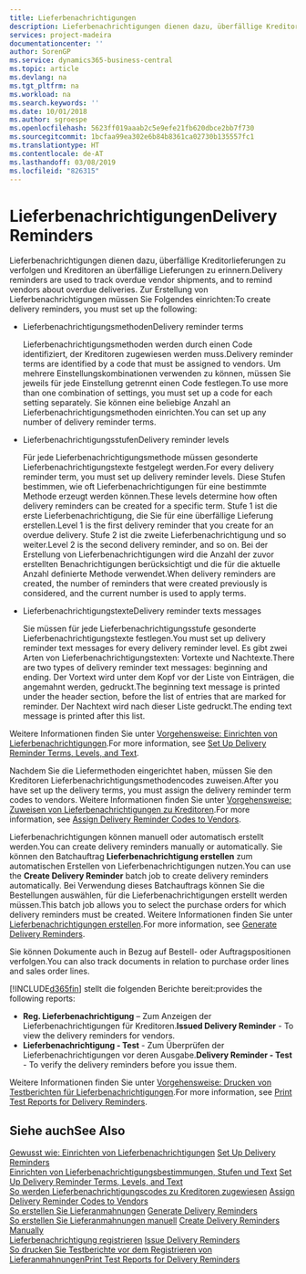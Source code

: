 ```yaml
---
title: Lieferbenachrichtigungen
description: Lieferbenachrichtigungen dienen dazu, überfällige Kreditorlieferungen zu verfolgen und Kreditoren an überfällige Lieferungen zu erinnern.
services: project-madeira
documentationcenter: ''
author: SorenGP
ms.service: dynamics365-business-central
ms.topic: article
ms.devlang: na
ms.tgt_pltfrm: na
ms.workload: na
ms.search.keywords: ''
ms.date: 10/01/2018
ms.author: sgroespe
ms.openlocfilehash: 5623ff019aaab2c5e9efe21fb620dbce2bb7f730
ms.sourcegitcommit: 1bcfaa99ea302e6b84b8361ca02730b135557fc1
ms.translationtype: HT
ms.contentlocale: de-AT
ms.lasthandoff: 03/08/2019
ms.locfileid: "826315"
---
```

# <a name="delivery-reminders"></a><span data-ttu-id="20b70-103">Lieferbenachrichtigungen</span><span class="sxs-lookup"><span data-stu-id="20b70-103">Delivery Reminders</span></span>
<span data-ttu-id="20b70-104">Lieferbenachrichtigungen dienen dazu, überfällige Kreditorlieferungen zu verfolgen und Kreditoren an überfällige Lieferungen zu erinnern.</span><span class="sxs-lookup"><span data-stu-id="20b70-104">Delivery reminders are used to track overdue vendor shipments, and to remind vendors about overdue deliveries.</span></span> <span data-ttu-id="20b70-105">Zur Erstellung von Lieferbenachrichtigungen müssen Sie Folgendes einrichten:</span><span class="sxs-lookup"><span data-stu-id="20b70-105">To create delivery reminders, you must set up the following:</span></span>  

- <span data-ttu-id="20b70-106">Lieferbenachrichtigungsmethoden</span><span class="sxs-lookup"><span data-stu-id="20b70-106">Delivery reminder terms</span></span>  

    <span data-ttu-id="20b70-107">Lieferbenachrichtigungsmethoden werden durch einen Code identifiziert, der Kreditoren zugewiesen werden muss.</span><span class="sxs-lookup"><span data-stu-id="20b70-107">Delivery reminder terms are identified by a code that must be assigned to vendors.</span></span> <span data-ttu-id="20b70-108">Um mehrere Einstellungskombinationen verwenden zu können, müssen Sie jeweils für jede Einstellung getrennt einen Code festlegen.</span><span class="sxs-lookup"><span data-stu-id="20b70-108">To use more than one combination of settings, you must set up a code for each setting separately.</span></span> <span data-ttu-id="20b70-109">Sie können eine beliebige Anzahl an Lieferbenachrichtigungsmethoden einrichten.</span><span class="sxs-lookup"><span data-stu-id="20b70-109">You can set up any number of delivery reminder terms.</span></span>  

- <span data-ttu-id="20b70-110">Lieferbenachrichtigungsstufen</span><span class="sxs-lookup"><span data-stu-id="20b70-110">Delivery reminder levels</span></span>  

    <span data-ttu-id="20b70-111">Für jede Lieferbenachrichtigungsmethode müssen gesonderte Lieferbenachrichtigungstexte festgelegt werden.</span><span class="sxs-lookup"><span data-stu-id="20b70-111">For every delivery reminder term, you must set up delivery reminder levels.</span></span> <span data-ttu-id="20b70-112">Diese Stufen bestimmen, wie oft Lieferbenachrichtigungen für eine bestimmte Methode erzeugt werden können.</span><span class="sxs-lookup"><span data-stu-id="20b70-112">These levels determine how often delivery reminders can be created for a specific term.</span></span> <span data-ttu-id="20b70-113">Stufe 1 ist die erste Lieferbenachrichtigung, die Sie für eine überfällige Lieferung erstellen.</span><span class="sxs-lookup"><span data-stu-id="20b70-113">Level 1 is the first delivery reminder that you create for an overdue delivery.</span></span> <span data-ttu-id="20b70-114">Stufe 2 ist die zweite Lieferbenachrichtigung und so weiter.</span><span class="sxs-lookup"><span data-stu-id="20b70-114">Level 2 is the second delivery reminder, and so on.</span></span> <span data-ttu-id="20b70-115">Bei der Erstellung von Lieferbenachrichtigungen wird die Anzahl der zuvor erstellten Benachrichtigungen berücksichtigt und die für die aktuelle Anzahl definierte Methode verwendet.</span><span class="sxs-lookup"><span data-stu-id="20b70-115">When delivery reminders are created, the number of reminders that were created previously is considered, and the current number is used to apply terms.</span></span>  

- <span data-ttu-id="20b70-116">Lieferbenachrichtigungstexte</span><span class="sxs-lookup"><span data-stu-id="20b70-116">Delivery reminder texts messages</span></span>  

    <span data-ttu-id="20b70-117">Sie müssen für jede Lieferbenachrichtigungsstufe gesonderte Lieferbenachrichtigungstexte festlegen.</span><span class="sxs-lookup"><span data-stu-id="20b70-117">You must set up delivery reminder text messages for every delivery reminder level.</span></span> <span data-ttu-id="20b70-118">Es gibt zwei Arten von Lieferbenachrichtigungstexten: Vortexte und Nachtexte.</span><span class="sxs-lookup"><span data-stu-id="20b70-118">There are two types of delivery reminder text messages: beginning and ending.</span></span> <span data-ttu-id="20b70-119">Der Vortext wird unter dem Kopf vor der Liste von Einträgen, die angemahnt werden, gedruckt.</span><span class="sxs-lookup"><span data-stu-id="20b70-119">The beginning text message is printed under the header section, before the list of entries that are marked for reminder.</span></span> <span data-ttu-id="20b70-120">Der Nachtext wird nach dieser Liste gedruckt.</span><span class="sxs-lookup"><span data-stu-id="20b70-120">The ending text message is printed after this list.</span></span>  

<span data-ttu-id="20b70-121">Weitere Informationen finden Sie unter [Vorgehensweise: Einrichten von Lieferbenachrichtigungen](how-to-set-up-delivery-reminder-terms-levels-and-text.md).</span><span class="sxs-lookup"><span data-stu-id="20b70-121">For more information, see [Set Up Delivery Reminder Terms, Levels, and Text](how-to-set-up-delivery-reminder-terms-levels-and-text.md).</span></span>  

<span data-ttu-id="20b70-122">Nachdem Sie die Liefermethoden eingerichtet haben, müssen Sie den Kreditoren Lieferbenachrichtigungsmethodencodes zuweisen.</span><span class="sxs-lookup"><span data-stu-id="20b70-122">After you have set up the delivery terms, you must assign the delivery reminder term codes to vendors.</span></span> <span data-ttu-id="20b70-123">Weitere Informationen finden Sie unter [Vorgehensweise: Zuweisen von Lieferbenachrichtigungen zu Kreditoren](how-to-assign-delivery-reminder-codes-to-vendors.md).</span><span class="sxs-lookup"><span data-stu-id="20b70-123">For more information, see [Assign Delivery Reminder Codes to Vendors](how-to-assign-delivery-reminder-codes-to-vendors.md).</span></span>  

<span data-ttu-id="20b70-124">Lieferbenachrichtigungen können manuell oder automatisch erstellt werden.</span><span class="sxs-lookup"><span data-stu-id="20b70-124">You can create delivery reminders manually or automatically.</span></span> <span data-ttu-id="20b70-125">Sie können den Batchauftrag **Lieferbenachrichtigung erstellen** zum automatischen Erstellen von Lieferbenachrichtigungen nutzen.</span><span class="sxs-lookup"><span data-stu-id="20b70-125">You can use the **Create Delivery Reminder** batch job to create delivery reminders automatically.</span></span> <span data-ttu-id="20b70-126">Bei Verwendung dieses Batchauftrags können Sie die Bestellungen auswählen, für die Lieferbenachrichtigungen erstellt werden müssen.</span><span class="sxs-lookup"><span data-stu-id="20b70-126">This batch job allows you to select the purchase orders for which delivery reminders must be created.</span></span> <span data-ttu-id="20b70-127">Weitere Informationen finden Sie unter [Lieferbenachrichtigungen erstellen](how-to-issue-delivery-reminders.md).</span><span class="sxs-lookup"><span data-stu-id="20b70-127">For more information, see [Generate Delivery Reminders](how-to-issue-delivery-reminders.md).</span></span>  

<span data-ttu-id="20b70-128">Sie können Dokumente auch in Bezug auf Bestell- oder Auftragspositionen verfolgen.</span><span class="sxs-lookup"><span data-stu-id="20b70-128">You can also track documents in relation to purchase order lines and sales order lines.</span></span>  

[!INCLUDE[d365fin](../../includes/d365fin_md.md)] <span data-ttu-id="20b70-129">stellt die folgenden Berichte bereit:</span><span class="sxs-lookup"><span data-stu-id="20b70-129">provides the following reports:</span></span>  

- <span data-ttu-id="20b70-130">**Reg. Lieferbenachrichtigung** – Zum Anzeigen der Lieferbenachrichtigungen für Kreditoren.</span><span class="sxs-lookup"><span data-stu-id="20b70-130">**Issued Delivery Reminder** - To view the delivery reminders for vendors.</span></span>  
- <span data-ttu-id="20b70-131">**Lieferbenachrichtigung - Test** - Zum Überprüfen der Lieferbenachrichtigungen vor deren Ausgabe.</span><span class="sxs-lookup"><span data-stu-id="20b70-131">**Delivery Reminder - Test** - To verify the delivery reminders before you issue them.</span></span>  

<span data-ttu-id="20b70-132">Weitere Informationen finden Sie unter [Vorgehensweise: Drucken von Testberichten für  Lieferbenachrichtigungen](how-to-print-test-reports-for-delivery-reminders.md).</span><span class="sxs-lookup"><span data-stu-id="20b70-132">For more information, see [Print Test Reports for Delivery Reminders](how-to-print-test-reports-for-delivery-reminders.md).</span></span>  

## <a name="see-also"></a><span data-ttu-id="20b70-133">Siehe auch</span><span class="sxs-lookup"><span data-stu-id="20b70-133">See Also</span></span>  
 <span data-ttu-id="20b70-134">[Gewusst wie: Einrichten von Lieferbenachrichtigungen](how-to-set-up-delivery-reminders.md) </span><span class="sxs-lookup"><span data-stu-id="20b70-134">[Set Up Delivery Reminders](how-to-set-up-delivery-reminders.md) </span></span>  
 <span data-ttu-id="20b70-135">[Einrichten von Lieferbenachrichtigungsbestimmungen, Stufen und Text](how-to-set-up-delivery-reminder-terms-levels-and-text.md) </span><span class="sxs-lookup"><span data-stu-id="20b70-135">[Set Up Delivery Reminder Terms, Levels, and Text](how-to-set-up-delivery-reminder-terms-levels-and-text.md) </span></span>  
 <span data-ttu-id="20b70-136">[So werden Lieferbenachrichtigungscodes zu Kreditoren zugewiesen](how-to-assign-delivery-reminder-codes-to-vendors.md) </span><span class="sxs-lookup"><span data-stu-id="20b70-136">[Assign Delivery Reminder Codes to Vendors](how-to-assign-delivery-reminder-codes-to-vendors.md) </span></span>  
 <span data-ttu-id="20b70-137">[So erstellen Sie Lieferanmahnungen](how-to-generate-delivery-reminders.md) </span><span class="sxs-lookup"><span data-stu-id="20b70-137">[Generate Delivery Reminders](how-to-generate-delivery-reminders.md) </span></span>  
 <span data-ttu-id="20b70-138">[So erstellen Sie Lieferanmahnungen manuell](how-to-create-delivery-reminders-manually.md) </span><span class="sxs-lookup"><span data-stu-id="20b70-138">[Create Delivery Reminders Manually](how-to-create-delivery-reminders-manually.md) </span></span>  
 <span data-ttu-id="20b70-139">[Lieferbenachrichtigung registrieren](how-to-issue-delivery-reminders.md) </span><span class="sxs-lookup"><span data-stu-id="20b70-139">[Issue Delivery Reminders](how-to-issue-delivery-reminders.md) </span></span>  
 [<span data-ttu-id="20b70-140">So drucken Sie Testberichte vor dem Registrieren von Lieferanmahnungen</span><span class="sxs-lookup"><span data-stu-id="20b70-140">Print Test Reports for Delivery Reminders</span></span>](how-to-print-test-reports-for-delivery-reminders.md)
